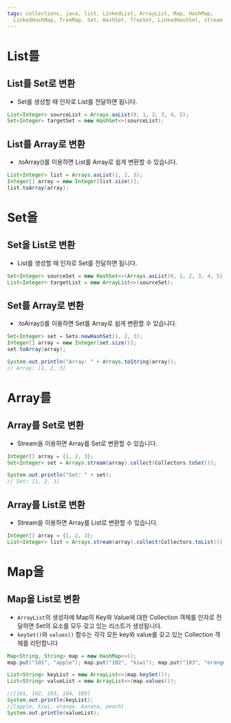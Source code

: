 ```yaml
---
tags: collections, java, list, LinkedList, ArrayList, Map, HashMap,
  LinkedHashMap, TreeMap, Set, HashSet, TreeSet, LinkedHashSet, stream
---
```

# List를
## List를 Set로 변환
- Set를 생성할 때 인자로 List를 전달하면 됩니다.
```java
List<Integer> sourceList = Arrays.asList(0, 1, 2, 3, 4, 5);
Set<Integer> targetSet = new HashSet<>(sourceList);
```
## List를 Array로 변환
- .toArray()를 이용하면 List를 Array로 쉽게 변환할 수 있습니다.
``` java
List<Integer> list = Arrays.asList(1, 2, 3);
Integer[] array = new Integer[list.size()];
list.toArray(array);
```

# Set을
## Set을 List로 변환
- List를 생성할 때 인자로 Set를 전달하면 됩니다.
```java
Set<Integer> sourceSet = new HashSet<>(Arrays.asList(0, 1, 2, 3, 4, 5));
List<Integer> targetList = new ArrayList<>(sourceSet);
```
## Set를 Array로 변환
- .toArray()를 이용하면 Set를 Array로 쉽게 변환할 수 있습니다.
``` java
Set<Integer> set = Sets.newHashSet(1, 2, 3);
Integer[] array = new Integer[set.size()];
set.toArray(array);

System.out.println("Array: " + Arrays.toString(array));
// Array: [1, 2, 3]
```

# Array를
## Array를 Set로 변환
- Stream을 이용하면 Array를 Set로 변환할 수 있습니다.
``` java
Integer[] array = {1, 2, 3};
Set<Integer> set = Arrays.stream(array).collect(Collectors.toSet()); 

System.out.println("Set: " + set);
// Set: [1, 2, 3]
```

## Array를 List로 변환
- Stream을 이용하면 Array를 List로 변환할 수 있습니다.
``` java
Integer[] array = {1, 2, 3};
List<Integer> list = Arrays.stream(array).collect(Collectors.toList());
```

# Map을
## Map을 List로 변환
- `ArrayList`의 생성자에 Map의 Key와 Value에 대한 Collection 객체를 인자로 전달하면 Set의 요소를 모두 갖고 있는 리스트가 생성됩니다.
- `keySet()`와 `values()` 함수는 각각 모든 key와 value를 갖고 있는 Collection 객체를 리턴합니다
``` java
Map<String, String> map = new HashMap<>();
map.put("101", "apple"); map.put("102", "kiwi"); map.put("103", "orange"); map.put("104", "banana"); map.put("105", "peach");

List<String> keyList = new ArrayList<>(map.keySet());
List<String> valueList = new ArrayList<>(map.values());

//[101, 102, 103, 104, 105]
System.out.println(keyList);
//[apple, kiwi, orange, banana, peach]
System.out.println(valueList); 
```
